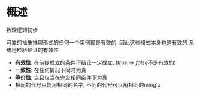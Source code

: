 # 概述
数理逻辑初步

可靠的抽象推理形式的任何一个实例都是有效的, 因此这些模式本身也是有效的
系统地检验论证的有效性
- **有效性**: 在前提成立的条件下结论一定成立, ($true \rightarrow false$不是有效的)
- **一致性**: 在任何情况下同时为真
- **等价性**: 当且仅当在完全相同条件下为真
-  相同的代号只能用相同的名字, 不同的代号可以用相同的ming'z

<!--stackedit_data:
eyJoaXN0b3J5IjpbMTQyODg5NTQyMiwtMTAxNTk1MTQ5OSwxMT
Y1MDU3MzE1LDEzMDM4MDg3MDgsOTc5NTk0MDg4LC0xODc5NjAw
MTE5LDEwMzI3OTgzNjNdfQ==
-->